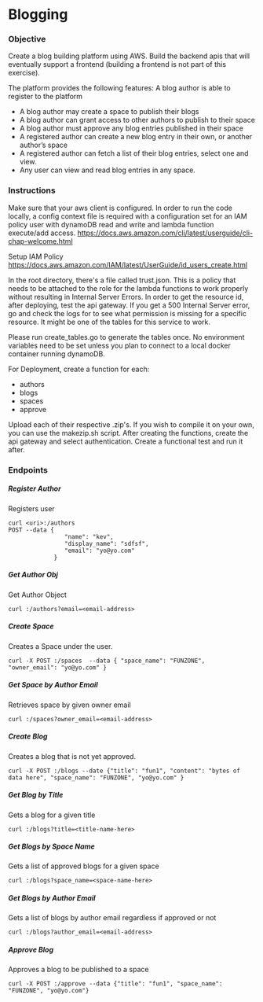 # Blogging
### Objective 
 
Create a blog building platform using AWS. Build the backend apis that will eventually support a frontend (building a frontend is not part of this exercise).  
 
The platform provides the following features: A blog author is able to register to the platform 
- A blog author may create a space to publish their blogs 
- A blog author can grant access to other authors to publish to their space 
- A blog author must approve any blog entries published in their space 
- A registered author can create a new blog entry in their own, or another author’s space 
- A registered author can fetch a list of their blog entries, select one and view. 
- Any user can view and read blog entries in any space. 

### Instructions
Make sure that your aws client is configured. In order to run the code locally, a config context file is required with a
configuration set for an IAM policy user with dynamoDB read and write and lambda function execute/add access.
https://docs.aws.amazon.com/cli/latest/userguide/cli-chap-welcome.html

Setup IAM Policy
https://docs.aws.amazon.com/IAM/latest/UserGuide/id_users_create.html

In the root directory, there's a file called trust.json. This is a policy that needs to be attached to the role for the
lambda functions to work properly without resulting in Internal Server Errors. In order to get the resource id,
after deploying, test the api gateway. If you get a 500 Internal Server error, go and check the logs
for to see what permission is missing for a specific resource. It might be one of the tables for this
service to work.

Please run create_tables.go to generate the tables once. No environment variables need to be set unless you plan to connect to a local docker
container running dynamoDB.

For Deployment, create a function for each:
- authors
- blogs
- spaces
- approve

Upload each of their respective .zip's. If you wish to compile it on your own, you can use the makezip.sh script.
After creating the functions, create the api gateway and select authentication. Create a 
functional test and run it after.

### Endpoints

##### Register Author
Registers user
```
curl <uri>:/authors
POST --data {
             	"name": "kev",
             	"display_name": "sdfsf",
             	"email": "yo@yo.com"
             }
```
             
##### Get Author Obj
Get Author Object
```
curl :/authors?email=<email-address>
```
##### Create Space
Creates a Space under the user.
````
curl -X POST :/spaces  --data { "space_name": "FUNZONE", "owner_email": "yo@yo.com" }
````
##### Get Space by Author Email
Retrieves space by given owner email
````
curl :/spaces?owner_email=<email-address>
````
##### Create Blog
Creates a blog that is not yet approved.
````
curl -X POST :/blogs --date {"title": "fun1", "content": "bytes of data here", "space_name": "FUNZONE", "yo@yo.com" }
````
##### Get Blog by Title
Gets a blog for a given title
````
curl :/blogs?title=<title-name-here>
````
##### Get Blogs by Space Name
Gets a list of approved blogs for a given space
````
curl :/blogs?space_name=<space-name-here>
````
##### Get Blogs by Author Email
Gets a list of blogs by author email regardless if approved or not
````
curl :/blogs?author_email=<email-address>
````
##### Approve Blog
Approves a blog to be published to a space
````
curl -X POST :/approve --data {"title": "fun1", "space_name": "FUNZONE", "yo@yo.com"}
````
